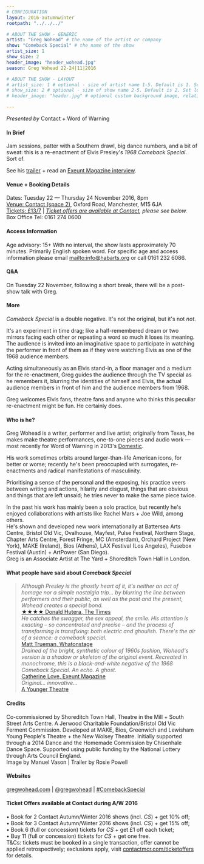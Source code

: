 ```yaml
---
# CONFIGURATION
layout: 2016-autumnwinter
rootpath: "../../../"

# ABOUT THE SHOW - GENERIC
artist: "Greg Wohead" # the name of the artist or company
show: "Comeback Special" # the name of the show
artist_size: 1
show_size: 2
header_image: "header_wohead.jpg"    
season: Greg Wohead 22-24|11|2016

# ABOUT THE SHOW - LAYOUT
# artist_size: 1 # optional - size of artist name 1-5. Default is 1. Set longer names to lower values
# show_size: 2 # optional - size of show name 2-5. Default is 2. Set longer names to lower values
# header_image: "header.jpg" # optional custom background image, relative to current page

---
```

*Presented by* Contact + Word of Warning         
         
#### In Brief    
Jam sessions, patter with a Southern drawl, big dance numbers, and a bit of sweat: this is a re-enactment of Elvis Presley's *1968 Comeback Special*. Sort of.         
         
See his <a href="http://vimeo.com/165147968" target="_blank">trailer</a> + read an <a href="http://exeuntmagazine.com/features/greg-wohead" target="_blank">Exeunt Magazine interview</a>.        
         
#### Venue + Booking Details    
Dates: Tuesday 22 — Thursday 24 November 2016, 8pm         
<a href="http://contactmcr.com/visit/getting-here" target="_blank">Venue: Contact (space 2)</a>, Oxford Road, Manchester, M15 6JA             
<a href="http://contactmcr.com/whats-on/58697-greg-wohead-comeback-special/booking" target="_blank">Tickets: £13/7</a> | *<a href="http://www.contactmcr.com/ticketoffers" target="_blank">Ticket offers are available at Contact</a>, please see below.*     
Box Office Tel: 0161 274 0600         
         
#### Access Information        
Age advisory: 15+ With no interval, the show lasts approximately 70 minutes. Primarily English spoken word. For specific age and access information please email <mailto:info@habarts.org> or call 0161 232 6086.     
             
#### Q&A         
On Tuesday 22 November, following a short break, there will be a post-show talk with Greg.          
         
#### More             
*Comeback Special* is a double negative. It's not the original, but it's not *not*.        
          
It's an experiment in time drag; like a half-remembered dream or two mirrors facing each other or repeating a word so much it loses its meaning.<br>The audience is invited into an imaginative space to participate in watching the performer in front of them as if they were watching Elvis as one of the 1968 audience members.     
         
Acting simultaneously as an Elvis stand-in, a floor manager and a medium for the re-enactment, Greg guides the audience through the TV special as he remembers it, blurring the identities of himself and Elvis, the actual audience members in front of him and the audience members from 1968.     
         
Greg welcomes Elvis fans, theatre fans and anyone who thinks this peculiar re-enactment might be fun. He certainly does.          
         
#### Who is he?     
Greg Wohead is a writer, performer and live artist; originally from Texas, he makes make theatre performances, one-to-one pieces and audio work — most recently for Word of Warning in 2013's [Domestic](/archive/2013-domestic/wohead).             
         
His work sometimes orbits around larger-than-life American icons, for better or worse; recently he's been preoccupied with surrogates, re-enactments and radical manifestations of masculinity.         
         
Prioritising a sense of the personal and the exposing, his practice veers between writing and actions, hilarity and disgust, things that are obvious and things that are left unsaid; he tries never to make the same piece twice.            
         
In the past his work has mainly been a solo practice, but recently he's enjoyed collaborations with artists like Rachel Mars + Joe Wild, among others.<br>He's shown and developed new work internationally at Battersea Arts Centre, Bristol Old Vic, Ovalhouse, Mayfest, Pulse Festival, Northern Stage, Chapter Arts Centre, Forest Fringe, MC (Amsterdam), Orchard Project (New York), MAKE (Ireland), Bios (Athens), LAX Festival (Los Angeles), Fusebox Festival (Austin) + ArtPower (San Diego).<br>Greg is an Associate Artist at The Yard + Shoreditch Town Hall in London.           
         
#### What people have said about *Comeback Special*         
>*Although Presley is the ghostly heart of it, it's neither an act of homage nor a simple nostalgia trip… by blurring the line between performers and their public, as well as the past and the present, Wohead creates a special bond.*<br><a href="http://www.thetimes.co.uk/tto/arts/firstnightreviews/article4725184.ece" target="_blank">★★★★ Donald Hutera, The Times</a>        
>*He catches the swagger, the sex appeal, the smile. His attention is exacting – so concentrated and precise – and the process of transforming is transfixing: both electric and ghoulish. There's the air of a séance: a comeback special.*<br><a href="http://www.whatsonstage.com/london-theatre/reviews/comeback-special-shoreditch-town-hall_40045.html" target="_blank">Matt Trueman, Whatonstage</a>        
>*Drained of the bright, synthetic colour of 1960s fashion, Wohead's version is a shadow or skeleton of the original event. Recreated in monochrome, this is a black-and-white negative of the 1968 Comeback Special. An echo. A ghost.*<br><a href="http://exeuntmagazine.com/reviews/review-comeback-special-at-shoreditch-town-hall" target="_blank">Catherine Love, Exeunt Magazine</a>        
>*Original… innovative…*<br><a href="http://www.ayoungertheatre.com/review-comeback-special-shoreditch-town-hall" target="_blank">A Younger Theatre</a>       
         
#### Credits          
Co-commissioned by Shoreditch Town Hall, Theatre in the Mill + South Street Arts Centre. A Jerwood Charitable Foundation/Bristol Old Vic Ferment Commission. Developed at MAKE, Bios, Greenwich and Lewisham Young People's Theatre + the New Wolsey Theatre. Initially supported through a 2014 Dance and the Homemade Commission by Chisenhale Dance Space. Supported using public funding by the National Lottery through Arts Council England.<br>Image by Manuel Vason | Trailer by Rosie Powell        
         
#### Websites          
<a href="http://gregwohead.com" target="_blank">gregwohead.com</a> | <a href="http://twitter.com/gregwohead" target="_blank">@gregwohead</a> | <a href="http://twitter.com/hashtag/ComebackSpecial" target="_blank">#ComebackSpecial</a>           
         
#### Ticket Offers available at Contact during A/W 2016         
• Book for 2 Contact Autumn/Winter 2016 shows (incl. *CS*) + get 10% off;<br>• Book for 3 Contact Autumn/Winter 2016 shows (incl. *CS*) + get 15% off;<br>• Book 6 (full or concession) tickets for *CS* + get £1 off each ticket;<br>• Buy 11 (full or concession) tickets for *CS* + get one free.                  
T&Cs: tickets must be booked in a single transaction, offer cannot be applied retrospectively; exclusions apply, visit <a href="http://www.contactmcr.com/ticketoffers" target="_blank">contactmcr.com/ticketoffers</a> for details.
